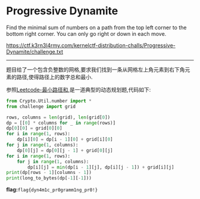 # Progressive Dynamite

Find the minimal sum of numbers on a path from the top left corner to the bottom right corner. You can only go right or down in each move.

https://ctf.k3rn3l4rmy.com/kernelctf-distribution-challs/Progressive-Dynamite/challenge.txt

---

题目给了一个包含负整数的网格,要求我们找到一条从网格左上角元素到右下角元素的路径,使得路径上的数字总和最小.

参照[Leetcode-最小路径和](https://leetcode-cn.com/problems/minimum-path-sum/solution/zui-xiao-lu-jing-he-by-leetcode-solution/),是一道典型的动态规划题,代码如下:

```python
from Crypto.Util.number import *
from challenge import grid

rows, columns = len(grid), len(grid[0])
dp = [[0] * columns for _ in range(rows)]
dp[0][0] = grid[0][0]
for i in range(1, rows):
    dp[i][0] = dp[i - 1][0] + grid[i][0]
for j in range(1, columns):
    dp[0][j] = dp[0][j - 1] + grid[0][j]
for i in range(1, rows):
    for j in range(1, columns):
        dp[i][j] = min(dp[i - 1][j], dp[i][j - 1]) + grid[i][j]
print(dp[rows - 1][columns - 1])
print(long_to_bytes(dp[-1][-1]))
```

**flag:**`flag{dyn4m1c_pr0gramm1ng_pr0!}`